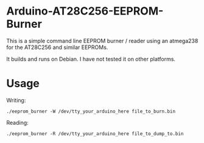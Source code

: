 # Arduino-AT28C256-EEPROM-Burner
This is a simple command line EEPROM burner / reader using an atmega238 for the AT28C256 and similar EEPROMs.

It builds and runs on Debian. I have not tested it on other platforms.

# Usage

Writing:

    ./eeprom_burner -W /dev/tty_your_arduino_here file_to_burn.bin
    
Reading:

    ./eeprom_burner -R /dev/tty_your_arduino_here file_to_dump_to.bin
